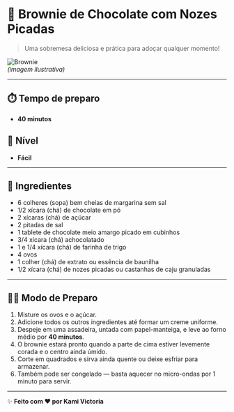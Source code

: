 # 🍫 Brownie de Chocolate com Nozes Picadas

> Uma sobremesa deliciosa e prática para adoçar qualquer momento!  

![Brownie](https://img.freepik.com/fotos-premium/brownie-de-chocolate-com-nozes_1339-6662.jpg)  
*(imagem ilustrativa)*

---

## ⏱️ Tempo de preparo
- **40 minutos**

## 📌 Nível
- **Fácil**

---

## 📝 Ingredientes
- 6 colheres (sopa) bem cheias de margarina sem sal  
- 1/2 xícara (chá) de chocolate em pó  
- 2 xícaras (chá) de açúcar  
- 2 pitadas de sal  
- 1 tablete de chocolate meio amargo picado em cubinhos  
- 3/4 xícara (chá) achocolatado  
- 1 e 1/4 xícara (chá) de farinha de trigo  
- 4 ovos  
- 1 colher (chá) de extrato ou essência de baunilha  
- 1/2 xícara (chá) de nozes picadas ou castanhas de caju granuladas  

---

## 👩‍🍳 Modo de Preparo
1. Misture os ovos e o açúcar.  
2. Adicione todos os outros ingredientes até formar um creme uniforme.  
3. Despeje em uma assadeira, untada com papel-manteiga, e leve ao forno médio por **40 minutos**.  
4. O brownie estará pronto quando a parte de cima estiver levemente corada e o centro ainda úmido.  
5. Corte em quadrados e sirva ainda quente ou deixe esfriar para armazenar.  
6. Também pode ser congelado — basta aquecer no micro-ondas por 1 minuto para servir.  

---

✨ **Feito com ❤️ por Kami Victoria**

  
